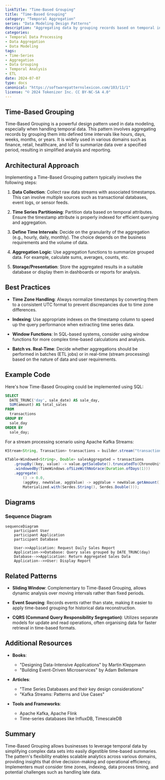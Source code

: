 ```yaml
---
linkTitle: "Time-Based Grouping"
title: "Time-Based Grouping"
category: "Temporal Aggregation"
series: "Data Modeling Design Patterns"
description: "Aggregating data by grouping records based on temporal intervals such as hours, days, weeks, months, or years."
categories:
- Temporal Data Processing
- Data Aggregation
- Data Modeling
tags:
- Time-Series
- Aggregation
- Data Grouping
- Temporal Analysis
- ETL
date: 2024-07-07
type: docs
canonical: "https://softwarepatternslexicon.com/103/11/1"
license: "© 2024 Tokenizer Inc. CC BY-NC-SA 4.0"
---
```


## Time-Based Grouping

Time-Based Grouping is a powerful design pattern used in data modeling, especially when handling temporal data. This pattern involves aggregating records by grouping them into defined time intervals like hours, days, weeks, months, or years. It is widely used in various domains such as finance, retail, healthcare, and IoT to summarize data over a specified period, resulting in simplified analysis and reporting.


## Architectural Approach

Implementing a Time-Based Grouping pattern typically involves the following steps:

1. **Data Collection**:
   Collect raw data streams with associated timestamps. This can involve multiple sources such as transactional databases, event logs, or sensor feeds.

2. **Time Series Partitioning**:
   Partition data based on temporal attributes. Ensure the timestamp attribute is properly indexed for efficient querying and aggregation.

3. **Define Time Intervals**:
   Decide on the granularity of the aggregation (e.g., hourly, daily, monthly). The choice depends on the business requirements and the volume of data.

4. **Aggregation Logic**:
   Use aggregation functions to summarize grouped data. For example, calculate sums, averages, counts, etc.

5. **Storage/Presentation**:
   Store the aggregated results in a suitable database or display them in dashboards or reports for analysis.


## Best Practices

- **Time Zone Handling**:
  Always normalize timestamps by converting them to a consistent UTC format to prevent discrepancies due to time zone differences.

- **Indexing**:
  Use appropriate indexes on the timestamp column to speed up the query performance when extracting time series data.

- **Window Functions**:
  In SQL-based systems, consider using window functions for more complex time-based calculations and analysis.

- **Batch vs. Real-Time**:
  Decide whether aggregations should be performed in batches (ETL jobs) or in real-time (stream processing) based on the nature of data and user requirements.


## Example Code

Here's how Time-Based Grouping could be implemented using SQL:

```sql
SELECT
  DATE_TRUNC('day', sale_date) AS sale_day,
  SUM(amount) AS total_sales
FROM
  transactions
GROUP BY
  sale_day
ORDER BY
  sale_day;
```

For a stream processing scenario using Apache Kafka Streams:

```java
KStream<String, Transaction> transactions = builder.stream("transactions");

KTable<Windowed<String>, Double> salesAggregated = transactions
    .groupBy((key, value) -> value.getSaleDate().truncatedTo(ChronoUnit.DAYS).toString())
    .windowedBy(TimeWindows.ofSizeWithNoGrace(Duration.ofDays(1)))
    .aggregate(
        () -> 0.0,
        (aggKey, newValue, aggValue) -> aggValue + newValue.getAmount(),
        Materialized.with(Serdes.String(), Serdes.Double()));
```

## Diagrams

### Sequence Diagram

```mermaid
sequenceDiagram
    participant User
    participant Application
    participant Database

    User->>Application: Request Daily Sales Report
    Application->>Database: Query sales grouped by DATE_TRUNC(day)
    Database-->>Application: Return Aggregated Sales Data
    Application-->>User: Display Report
```

## Related Patterns

- **Sliding Window**: Complementary to Time-Based Grouping, allows dynamic analysis over moving intervals rather than fixed periods.
  
- **Event Sourcing**: Records events rather than state, making it easier to apply time-based grouping for historical data reconstruction.

- **CQRS (Command Query Responsibility Segregation)**: Utilizes separate models for update and read operations, often organising data for faster retrieval in time-based formats.


## Additional Resources

- **Books**: 
  - "Designing Data-Intensive Applications" by Martin Kleppmann
  - "Building Event-Driven Microservices" by Adam Bellemare
  
- **Articles**:
  - "Time Series Databases and their key design considerations"
  - "Kafka Streams: Patterns and Use Cases"

- **Tools and Frameworks**:
  - Apache Kafka, Apache Flink
  - Time-series databases like InfluxDB, TimescaleDB

## Summary

Time-Based Grouping allows businesses to leverage temporal data by simplifying complex data sets into easily digestible time-based summaries. The pattern's flexibility enables scalable analytics across various domains, providing insights that drive decision-making and operational efficiency. Implementers must consider time zones, indexing, data process timing, and potential challenges such as handling late data.
